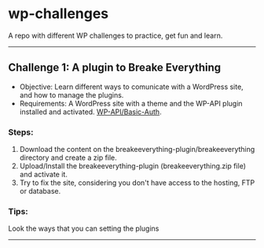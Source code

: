 # wp-challenges

A repo with different WP challenges to practice, get fun and learn.

------------------------------------------------------------------------

## Challenge 1: A plugin to Breake Everything

- Objective: Learn different ways to comunicate with a WordPress site, and how to manage the plugins.  
- Requirements: A WordPress site with a theme and the WP-API plugin installed and activated. [WP-API/Basic-Auth][].  

### Steps:  

1. Download the content on the breakeeverything-plugin/breakeeverything directory and create a zip file.  
2. Upload/Install the breakeeverything-plugin (breakeeverything.zip file) and activate it.  
3. Try to fix the site, considering you don't have access to the hosting, FTP or database.  

### Tips:  

Look the ways that you can setting the plugins  

[WP-API/Basic-Auth]: https://github.com/WP-API/Basic-Auth

------------------------------------------------------------------------
